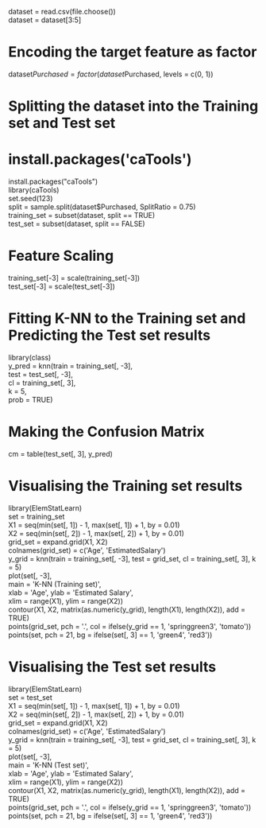 dataset = read.csv(file.choose())  
dataset = dataset[3:5]  

# Encoding the target feature as factor  
dataset$Purchased = factor(dataset$Purchased, levels = c(0, 1))  

# Splitting the dataset into the Training set and Test set  
# install.packages('caTools')  
install.packages("caTools")  
library(caTools)  
set.seed(123)  
split = sample.split(dataset$Purchased, SplitRatio = 0.75)  
training_set = subset(dataset, split == TRUE)  
test_set = subset(dataset, split == FALSE)  

# Feature Scaling  
training_set[-3] = scale(training_set[-3])  
test_set[-3] = scale(test_set[-3])  

# Fitting K-NN to the Training set and Predicting the Test set results  
library(class)  
y_pred = knn(train = training_set[, -3],  
             test = test_set[, -3],   
             cl = training_set[, 3],  
             k = 5,  
             prob = TRUE)  

# Making the Confusion Matrix  
cm = table(test_set[, 3], y_pred)  

# Visualising the Training set results    
library(ElemStatLearn)    
set = training_set    
X1 = seq(min(set[, 1]) - 1, max(set[, 1]) + 1, by = 0.01)    
X2 = seq(min(set[, 2]) - 1, max(set[, 2]) + 1, by = 0.01)    
grid_set = expand.grid(X1, X2)    
colnames(grid_set) = c('Age', 'EstimatedSalary')    
y_grid = knn(train = training_set[, -3], test = grid_set, cl = training_set[, 3], k = 5)    
plot(set[, -3],    
     main = 'K-NN (Training set)',    
     xlab = 'Age', ylab = 'Estimated Salary',    
     xlim = range(X1), ylim = range(X2))    
contour(X1, X2, matrix(as.numeric(y_grid), length(X1), length(X2)), add = TRUE)    
points(grid_set, pch = '.', col = ifelse(y_grid == 1, 'springgreen3', 'tomato'))    
points(set, pch = 21, bg = ifelse(set[, 3] == 1, 'green4', 'red3'))    
  
# Visualising the Test set results  
library(ElemStatLearn)  
set = test_set  
X1 = seq(min(set[, 1]) - 1, max(set[, 1]) + 1, by = 0.01)  
X2 = seq(min(set[, 2]) - 1, max(set[, 2]) + 1, by = 0.01)  
grid_set = expand.grid(X1, X2)  
colnames(grid_set) = c('Age', 'EstimatedSalary')  
y_grid = knn(train = training_set[, -3], test = grid_set, cl = training_set[, 3], k = 5)  
plot(set[, -3],  
     main = 'K-NN (Test set)',  
     xlab = 'Age', ylab = 'Estimated Salary',  
     xlim = range(X1), ylim = range(X2))  
contour(X1, X2, matrix(as.numeric(y_grid), length(X1), length(X2)), add = TRUE)  
points(grid_set, pch = '.', col = ifelse(y_grid == 1, 'springgreen3', 'tomato'))  
points(set, pch = 21, bg = ifelse(set[, 3] == 1, 'green4', 'red3'))  